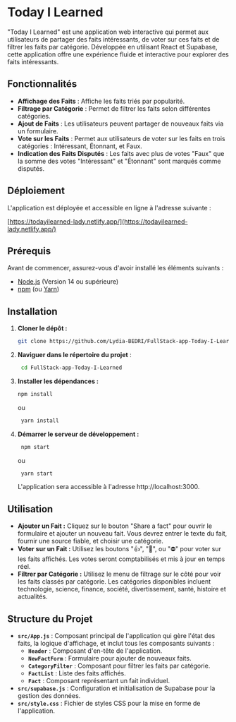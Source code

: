 # Today I Learned

"Today I Learned" est une application web interactive qui permet aux utilisateurs de partager des faits intéressants, de voter sur ces faits et de filtrer les faits par catégorie. Développée en utilisant React et Supabase, cette application offre une expérience fluide et interactive pour explorer des faits intéressants.

## Fonctionnalités

- **Affichage des Faits** : Affiche les faits triés par popularité.
- **Filtrage par Catégorie** : Permet de filtrer les faits selon différentes catégories.
- **Ajout de Faits** : Les utilisateurs peuvent partager de nouveaux faits via un formulaire.
- **Vote sur les Faits** : Permet aux utilisateurs de voter sur les faits en trois catégories : Intéressant, Étonnant, et Faux.
- **Indication des Faits Disputés** : Les faits avec plus de votes "Faux" que la somme des votes "Intéressant" et "Étonnant" sont marqués comme disputés.

## Déploiement

L'application est déployée et accessible en ligne à l'adresse suivante :

[https://todayilearned-lady.netlify.app/](https://todayilearned-lady.netlify.app/)

## Prérequis

Avant de commencer, assurez-vous d'avoir installé les éléments suivants :

- [Node.js](https://nodejs.org/) (Version 14 ou supérieure)
- [npm](https://www.npmjs.com/) (ou [Yarn](https://yarnpkg.com/))

## Installation

1. **Cloner le dépôt :**

   ```bash
   git clone https://github.com/Lydia-BEDRI/FullStack-app-Today-I-Learned.git
   ```

2. **Naviguer dans le répertoire du projet** :

   ```bash
    cd FullStack-app-Today-I-Learned
   ```

3. **Installer les dépendances :**

   ```bash
   npm install
   ```

   ou

   ```bash
    yarn install
   ```

4. **Démarrer le serveur de développement :**

   ```bash
    npm start
   ```

   ou

   ```bash
    yarn start
   ```

   L'application sera accessible à l'adresse http://localhost:3000.

## Utilisation

- **Ajouter un Fait :** Cliquez sur le bouton "Share a fact" pour ouvrir le formulaire et ajouter un nouveau fait. Vous devrez entrer le texte du fait, fournir une source fiable, et choisir une catégorie.
- **Voter sur un Fait :** Utilisez les boutons "👍", "🤯", ou "⛔️" pour voter sur les faits affichés. Les votes seront comptabilisés et mis à jour en temps réel.
- **Filtrer par Catégorie :** Utilisez le menu de filtrage sur le côté pour voir les faits classés par catégorie. Les catégories disponibles incluent technologie, science, finance, société, divertissement, santé, histoire et actualités.

## Structure du Projet

- **`src/App.js`** : Composant principal de l'application qui gère l'état des faits, la logique d'affichage, et inclut tous les composants suivants :
  - **`Header`** : Composant d'en-tête de l'application.
  - **`NewFactForm`** : Formulaire pour ajouter de nouveaux faits.
  - **`CategoryFilter`** : Composant pour filtrer les faits par catégorie.
  - **`FactList`** : Liste des faits affichés.
  - **`Fact`** : Composant représentant un fait individuel.
- **`src/supabase.js`** : Configuration et initialisation de Supabase pour la gestion des données.
- **`src/style.css`** : Fichier de styles CSS pour la mise en forme de l'application.
